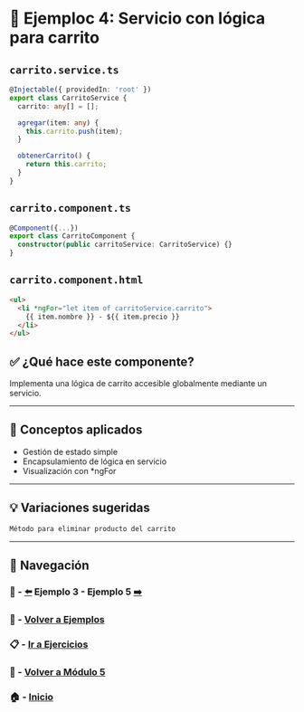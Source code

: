 # 🧪 Ejemploc 4: Servicio con lógica para carrito

## `carrito.service.ts`
```ts
@Injectable({ providedIn: 'root' })
export class CarritoService {
  carrito: any[] = [];

  agregar(item: any) {
    this.carrito.push(item);
  }

  obtenerCarrito() {
    return this.carrito;
  }
}
```

## `carrito.component.ts`
```ts
@Component({...})
export class CarritoComponent {
  constructor(public carritoService: CarritoService) {}
}
```

## `carrito.component.html`
```html
<ul>
  <li *ngFor="let item of carritoService.carrito">
    {{ item.nombre }} - ${{ item.precio }}
  </li>
</ul>
```

## ✅ ¿Qué hace este componente?
Implementa una lógica de carrito accesible globalmente mediante un servicio.

---

## 🧠 Conceptos aplicados
- Gestión de estado simple
- Encapsulamiento de lógica en servicio
- Visualización con *ngFor

---

## 💡 Variaciones sugeridas
```ts
Método para eliminar producto del carrito
```

---
## 🔁 Navegación

### 🧪 - [⬅️](./Ejemplo_3.md) Ejemplo 3 - Ejemplo 5 [➡️](./Ejemplo_5.md)

### 🧪 - [Volver a Ejemplos](../README.md)

### 📋 - [Ir a Ejercicios](../../Ejercicios/README.md)

### 📘 - [Volver a Módulo 5](../../Modulo_5.md)

### 🏠 - [Inicio](../../../README.md)

